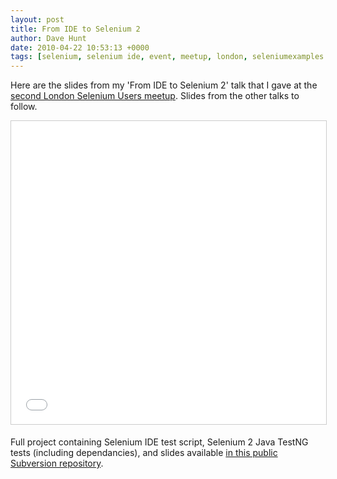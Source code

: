 ```yaml
---
layout: post
title: From IDE to Selenium 2
author: Dave Hunt
date: 2010-04-22 10:53:13 +0000
tags: [selenium, selenium ide, event, meetup, london, seleniumexamples.com]
---
```

Here are the slides from my 'From IDE to Selenium 2' talk that I gave at the
[second London Selenium Users meetup](/blog/events/another-successful-selenium-meetup-in-london/).
Slides from the other talks to follow.<!--more-->

<iframe src="//www.slideshare.net/slideshow/embed_code/key/xx9UZTzn4nEBCE" width="595" height="485" frameborder="0" marginwidth="0" marginheight="0" scrolling="no" style="border:1px solid #CCC; border-width:1px; margin-bottom:5px; max-width: 100%;" allowfullscreen> </iframe>

Full project containing Selenium IDE test script, Selenium 2 Java TestNG tests
(including dependancies), and slides available [in this public Subversion repository](http://svn.blargon7.com/public/ldnse2/).
